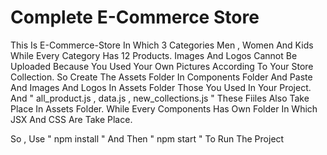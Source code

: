 # Complete E-Commerce Store

This Is E-Commerce-Store In Which 3 Categories Men , Women And Kids While Every Category Has 12 Products.
Images And Logos Cannot Be Uploaded Because You Used Your Own Pictures According To Your Store Collection.
So Create The Assets Folder In Components Folder And Paste And Images And Logos In Assets Folder Those You Used In Your Project.
And " all_product.js , data.js , new_collections.js " These Fiiles Also Take Place In Assets Folder.
While Every Components Has Own Folder In Which JSX And CSS Are Take Place.

So , Use " npm install " And Then " npm start " To Run The Project
